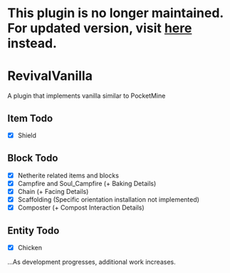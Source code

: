 # This plugin is no longer maintained. For updated version, visit [here](skh6075/PMExpansion) instead.

# RevivalVanilla
A plugin that implements vanilla similar to PocketMine

## Item Todo

* [x] Shield

## Block Todo

* [x] Netherite related items and blocks
* [x] Campfire and Soul_Campfire (+ Baking Details)
* [x] Chain (+ Facing Details)
* [x] Scaffolding (Specific orientation installation not implemented)
* [x] Composter (+ Compost Interaction Details)

## Entity Todo

* [x] Chicken

...As development progresses, additional work increases.
